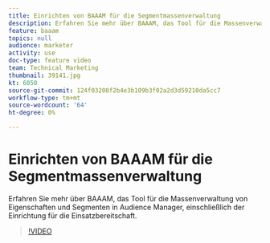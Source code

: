 ```yaml
---
title: Einrichten von BAAAM für die Segmentmassenverwaltung
description: Erfahren Sie mehr über BAAAM, das Tool für die Massenverwaltung von Eigenschaften und Segmenten in Audience Manager, einschließlich der Einrichtung für die Einsatzbereitschaft.
feature: baaam
topics: null
audience: marketer
activity: use
doc-type: feature video
team: Technical Marketing
thumbnail: 39141.jpg
kt: 6050
source-git-commit: 124f03208f2b4e3b109b3f02a2d3d59210da5cc7
workflow-type: tm+mt
source-wordcount: '64'
ht-degree: 0%

---
```



# Einrichten von BAAAM für die Segmentmassenverwaltung

Erfahren Sie mehr über BAAAM, das Tool für die Massenverwaltung von Eigenschaften und Segmenten in Audience Manager, einschließlich der Einrichtung für die Einsatzbereitschaft.

>[!VIDEO](https://video.tv.adobe.com/v/39141/?quality=12&learn=on)
